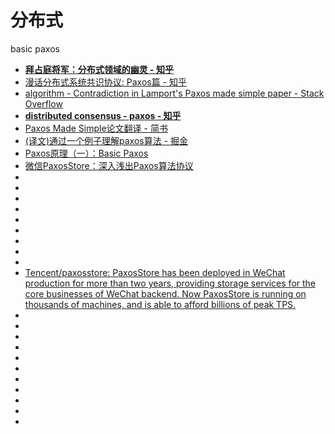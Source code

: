 # 分布式

basic paxos   
*   [**拜占庭将军：分布式领域的幽灵 - 知乎**](https://zhuanlan.zhihu.com/p/65800882)
*   [漫话分布式系统共识协议: Paxos篇 - 知乎](https://zhuanlan.zhihu.com/p/35737689)
*   [algorithm - Contradiction in Lamport's Paxos made simple paper - Stack Overflow](https://stackoverflow.com/questions/29880949/contradiction-in-lamports-paxos-made-simple-paper)
*   [**distributed consensus - paxos - 知乎**](https://zhuanlan.zhihu.com/p/39814265)
*   [Paxos Made Simple论文翻译 - 简书](https://www.jianshu.com/p/6d01a8d2df9f)
*   [(译文)通过一个例子理解paxos算法 - 掘金](https://juejin.im/post/5d159590f265da1b86089a89)
*   [Paxos原理（一）：Basic Paxos](https://juejin.im/post/58285877d203090054f6126a)
*   [微信PaxosStore：深入浅出Paxos算法协议](https://www.infoq.cn/article/wechat-paxosstore-paxos-algorithm-protocol)
*   []()
*   []()
*   []()
*   []()
*   []()
*   []()
*   []()
*   []()
*   []()
*   [Tencent/paxosstore: PaxosStore has been deployed in WeChat production for more than two years, providing storage services for the core businesses of WeChat backend. Now PaxosStore is running on thousands of machines, and is able to afford billions of peak TPS.](https://github.com/Tencent/paxosstore)
*   []()
*   []()
*   []()
*   []()
*   []()
*   []()
*   []()
*   []()
*   []()
*   []()
*   []()
